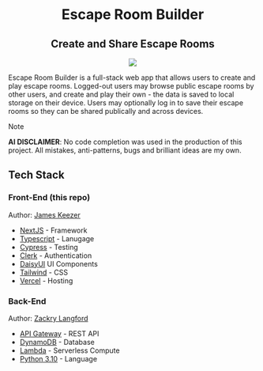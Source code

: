 
<h1 align="center">Escape Room Builder</h1>

<h2 align="center">Create and Share Escape Rooms</h2>

<p align="center"><a href="https://cloud.cypress.io/projects/f968uc/runs"><img src="https://img.shields.io/endpoint?url=https://cloud.cypress.io/badge/simple/f968uc&style=flat&logo=cypress" /></a></p>

Escape Room Builder is a full-stack web app that allows users to create and play escape rooms. Logged-out users may browse public escape rooms by other users, and create and play their own - the data is saved to local storage on their device. Users may optionally log in to save their escape rooms so they can be shared publically and across devices.

> [!NOTE]
> **AI DISCLAIMER**: No code completion was used in the production of this project. All mistakes, anti-patterns, bugs and brilliant ideas are my own.

## Tech Stack

### Front-End (this repo)

Author: [James Keezer](https://github.com/Jamesllllllllll)

- [NextJS](https://nextjs.org) - Framework
- [Typescript](https://www.typescriptlang.org/) - Lanugage
- [Cypress](https://www.cypress.io/) - Testing
- [Clerk](https://clerk.com) - Authentication
- [DaisyUI](https://daisyui.com/) UI Components
- [Tailwind](https://tailwindcss.com) - CSS
- [Vercel](https://vercel.com) - Hosting

### Back-End

Author: [Zackry Langford](https://github.com/zackrylangford)

- [API Gateway](https://aws.amazon.com/api-gateway/) - REST API
- [DynamoDB](https://aws.amazon.com/dynamodb/) - Database
- [Lambda](https://aws.amazon.com/lambda/) - Serverless Compute
- [Python 3.10](https://www.python.org/) - Language
